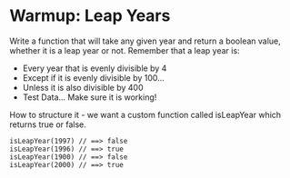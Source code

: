 # Warmup: Leap Years 

Write a function that will take any given year and return a boolean value, whether it is a leap year or not. Remember that a leap year is:



* Every year that is evenly divisible by 4 
* Except if it is evenly divisible by 100...
* Unless it is also divisible by 400
* Test Data... Make sure it is working!

    
How to structure it - we want a custom function called isLeapYear which returns true or false.


``` 
isLeapYear(1997) // ==> false
isLeapYear(1996) // ==> true
isLeapYear(1900) // ==> false
isLeapYear(2000) // ==> true
